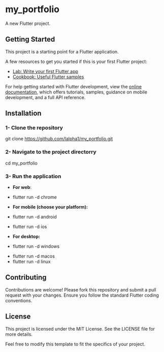 # my_portfolio

A new Flutter project.

## Getting Started

This project is a starting point for a Flutter application.

A few resources to get you started if this is your first Flutter project:

- [Lab: Write your first Flutter app](https://docs.flutter.dev/get-started/codelab)
- [Cookbook: Useful Flutter samples](https://docs.flutter.dev/cookbook)

For help getting started with Flutter development, view the
[online documentation](https://docs.flutter.dev/), which offers tutorials,
samples, guidance on mobile development, and a full API reference.

## Installation
### 1- Clone the repository
git clone https://github.com/lalpha1/my_portfolio.git

### 2- Navigate to the project directorry
cd my_portfolio

### 3- Run the application
* **For web**:
* flutter run -d chrome

* **For mobile (choose your platform):**
* flutter run -d android
* flutter run -d ios

* **For desktop:**
* flutter run -d windows
- flutter run -d macos
- flutter run -d linux

## Contributing
Contributions are welcome! Please fork this repository and submit a pull request with your changes. Ensure you follow the standard Flutter coding conventions.
## License
This project is licensed under the MIT License. See the LICENSE file for more details.

Feel free to modify this template to fit the specifics of your project.
